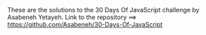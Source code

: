 These are the solutions to the 30 Days Of JavaScript challenge by Asabeneh Yetayeh. 
Link to the repository ==> https://github.com/Asabeneh/30-Days-Of-JavaScript